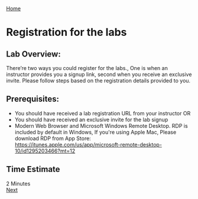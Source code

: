 [Home](./../README.md)
# Registration for the labs
## Lab Overview:
There’re two ways you could register for the labs., One is when an instructor provides you a signup
link, second when you receive an exclusive invite. Please follow steps based on the registration details
provided to you.

## Prerequisites:
* You should have received a lab registration URL from your instructor OR
* You should have received an exclusive invite for the lab signup
* Modern Web Browser and Microsoft Windows Remote Desktop. RDP is included by default in Windows, If you're using Apple Mac, Please download RDP from App Store: https://itunes.apple.com/us/app/microsoft-remote-desktop-10/id1295203466?mt=12

## Time Estimate
2 Minutes                                                                                                
<a href = "./Lab-Overview.md#lab-overview" style="align:right">Next</a> 


